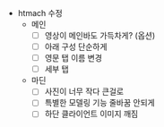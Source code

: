 - htmach 수정
	- 메인
		- [ ] 영상이 메인바도 가득차게? (옵션)
		- [ ] 아래 구성 단순하게
		- [ ] 영문 탭 이름 변경
		- [ ] 세부 탭
	- 마딘
		- [ ] 사진이 너무 작다 큰걸로
		- [ ] 특별한 모델링 기능 줄바꿈 안되게
		- [ ] 하단 클라이언트 이미지 깨짐
